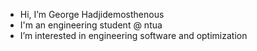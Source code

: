 - Hi, I’m George Hadjidemosthenous
- I'm an engineering student @ ntua
- I’m interested in engineering software and optimization 
  

<!---
georgehadjidemosthenous/georgehadjidemosthenous is a ✨ special ✨ repository because its `README.md` (this file) appears on your GitHub profile.
You can click the Preview link to take a look at your changes.
--->
